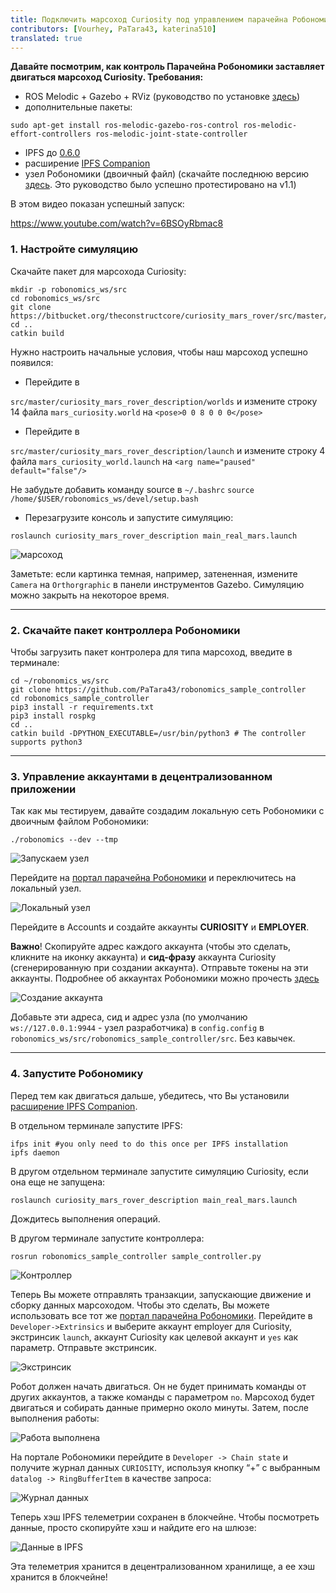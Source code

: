 ```yaml
---
title: Подключить марсоход Curiosity под управлением парачейна Робономики 
contributors: [Vourhey, PaTara43, katerina510]
translated: true
---
```


**Давайте посмотрим, как контроль Парачейна Робономики заставляет двигаться марсоход Curiosity. Требования:**
- ROS Melodic + Gazebo + RViz (руководство по установке [здесь](http://wiki.ros.org/melodic/Installation))
- дополнительные пакеты:
```shell
sudo apt-get install ros-melodic-gazebo-ros-control ros-melodic-effort-controllers ros-melodic-joint-state-controller
```
- IPFS до [0.6.0](https://dist.ipfs.io/go-ipfs/v0.6.0/go-ipfs_v0.6.0_linux-386.tar.gz)
- расширение [IPFS Companion](https://github.com/ipfs/ipfs-companion)
- узел Робономики (двоичный файл) (скачайте последнюю версию [здесь](https://github.com/airalab/robonomics/releases). Это руководство было успешно протестировано на v1.1)

В этом видео показан успешный запуск:

https://www.youtube.com/watch?v=6BSOyRbmac8

### 1. Настройте симуляцию
Скачайте пакет для марсохода Curiosity:
```shell
mkdir -p robonomics_ws/src
cd robonomics_ws/src
git clone https://bitbucket.org/theconstructcore/curiosity_mars_rover/src/master/
cd ..
catkin build
```
Нужно настроить начальные условия, чтобы наш марсоход успешно появился:
- Перейдите в

`src/master/curiosity_mars_rover_description/worlds` и измените строку 14 файла `mars_curiosity.world` на 
`<pose>0 0 8 0 0 0</pose>`

- Перейдите в

`src/master/curiosity_mars_rover_description/launch` и измените строку 4 файла `mars_curiosity_world.launch` на
`<arg name="paused" default="false"/>`

Не забудьте добавить команду source в `~/.bashrc`
`source /home/$USER/robonomics_ws/devel/setup.bash`


- Перезагрузите консоль и запустите симуляцию:

```shell
roslaunch curiosity_mars_rover_description main_real_mars.launch
```
![марсоход](../images/curiosity-demo/rover.jpg?raw=true "Марсоход")

Заметьте: если картинка темная, например, затененная, измените `Camera` на `Orthorgraphic` в панели инструментов Gazebo.
Симуляцию можно закрыть на некоторое время.

------------

### 2. Скачайте пакет контроллера Робономики
Чтобы загрузить пакет контролера для типа марсоход, введите в терминале:
```shell
cd ~/robonomics_ws/src
git clone https://github.com/PaTara43/robonomics_sample_controller
cd robonomics_sample_controller
pip3 install -r requirements.txt
pip3 install rospkg
cd ..
catkin build -DPYTHON_EXECUTABLE=/usr/bin/python3 # The controller supports python3
```

------------

### 3. Управление аккаунтами в децентрализованном приложении
Так как мы тестируем, давайте создадим локальную сеть Робономики с двоичным файлом Робономики:
```shell
./robonomics --dev --tmp
```

![Запускаем узел](../images/curiosity-demo/robonomics.jpg?raw=true "Запускаем узел")


Перейдите на [портал парачейна Робономики](https://polkadot.js.org/apps/?rpc=wss%3A%2F%2Fkusama.rpc.robonomics.network%2F#/) и переключитесь на локальный узел. 

![Локальный узел](../images/curiosity-demo/local_node.jpg?raw=true "Локальный узел")


Перейдите в Accounts и создайте аккаунты **CURIOSITY** и **EMPLOYER**.

**Важно**! Скопируйте адрес каждого аккаунта (чтобы это сделать, кликните на иконку аккаунта) и **сид-фразу** аккаунта Curiosity (сгенерированную при создании аккаунта). Отправьте токены на эти аккаунты. Подробнее об аккаунтах Робономики можно прочесть [здесь](https://wiki.robonomics.network/docs/ru/create-account-in-dapp/)

![Создание аккаунта](../images/curiosity-demo/account_creation.jpg?raw=true "Создание аккаунта")


Добавьте эти адреса, сид и адрес узла (по умолчанию `ws://127.0.0.1:9944` - узел разработчика) в `config.config` в `robonomics_ws/src/robonomics_sample_controller/src`. Без кавычек.

------------


### 4. Запустите Робономику

Перед тем как двигаться дальше, убедитесь, что Вы установили [расширение IPFS Companion](https://github.com/ipfs/ipfs-companion).

В отдельном терминале запустите IPFS:
```shell
ifps init #you only need to do this once per IPFS installation
ipfs daemon
```

В другом отдельном терминале запустите симуляцию Curiosity, если она еще не запущена:
```shell
roslaunch curiosity_mars_rover_description main_real_mars.launch
```
Дождитесь выполнения операций.

В другом терминале запустите контроллера:
```shell
rosrun robonomics_sample_controller sample_controller.py
```
![Контроллер](../images/curiosity-demo/controller.jpg?raw=true "Контроллер")


Теперь Вы можете отправлять транзакции, запускающие движение и сборку данных марсоходом. Чтобы это сделать, Вы можете использовать все тот же [портал парачейна Робономики](https://polkadot.js.org/apps/?rpc=wss%3A%2F%2Fkusama.rpc.robonomics.network%2F#/).
Перейдите в `Developer->Extrinsics` и выберите аккаунт employer для Curiosity, экстринсик `launch`, аккаунт Curiosity как целевой аккаунт и `yes` как параметр.
Отправьте экстринсик.

![Экстринсик](../images/curiosity-demo/extrinsic.jpg?raw=true "Экстринсик")


Робот должен начать двигаться. Он не будет принимать команды от других аккаунтов, а также команды с параметром `no`. Марсоход будет двигаться и собирать данные примерно около минуты.
Затем, после выполнения работы:

![Работа выполнена](../images/curiosity-demo/job_done.jpg?raw=true "Работа выполнена")


На портале Робономики перейдите в `Developer -> Chain state` и получите журнал данных `CURIOSITY`, используя кнопку “+” с выбранным `datalog -> RingBufferItem` в качестве запроса: 

![Журнал данных](../images/curiosity-demo/datalog.jpg?raw=true "Журнал данных")

Теперь хэш IPFS телеметрии сохранен в блокчейне. Чтобы посмотреть данные, просто скопируйте хэш и найдите его на шлюзе:

![Данные в IPFS](../images/curiosity-demo/data_in_ipfs.jpg?raw=true "Данные в IPFS")


Эта телеметрия хранится в децентрализованном хранилище, а ее хэш хранится в блокчейне!
